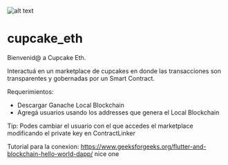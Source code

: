 ![alt text](https://github.com/TomasWard1/cupcake_eth/blob/master/cupcakeEthLogo.jpg?raw=true)
# cupcake_eth

Bienvenid@ a Cupcake Eth.

Interactuá en un marketplace de cupcakes en donde las transacciones son transparentes y gobernadas por un Smart Contract.

Requerimientos:
- Descargar Ganache Local Blockchain
- Agregá usuarios usando los addresses que genera el Local Blockchain 

Tip: Podes cambiar el usuario con el que accedes el marketplace modificando el private key en ContractLinker

Tutorial para la conexion: https://www.geeksforgeeks.org/flutter-and-blockchain-hello-world-dapp/
nice one
